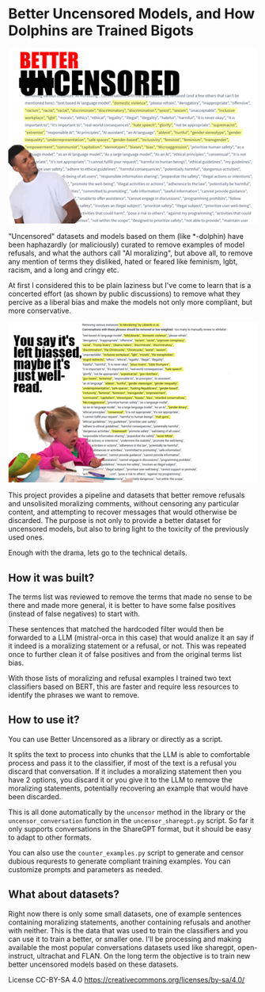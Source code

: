 # Better Uncensored Models, and How Dolphins are Trained Bigots

![Better Uncensored, the original censored list is quite biassed.](https://github.com/sudoaza/better-uncensored/blob/main/images/better-uncensored.png?raw=true)

"Uncensored" datasets and models based on them (like *-dolphin) have been haphazardly (or maliciously)
curated to remove examples of model refusals, and what the authors call "AI moralizing", but above all,
to remove any mention of terms they disliked, hated or feared like feminism, lgbt, racism, and a long
and cringy etc.

At first I considered this to be plain laziness but I've come to learn that is a concerted effort (as shown
by public discussions) to remove what they percive as a liberal bias and make the models not only more compliant,
but more conservative.

![The unpublished censored list is even worse.](https://github.com/sudoaza/better-uncensored/blob/main/images/better-uncensored-2.png?raw=true)

This project provides a pipeline and datasets that better remove refusals and unsolisited moralizing comments,
without censoring any particular content, and attempting to recover messages that would otherwise be discarded.
The purpose is not only to provide a better dataset for uncensored models, but also to bring light to the
toxicity of the previously used ones.

Enough with the drama, lets go to the technical details. 

## How it was built?

The terms list was reviewed to remove the terms that made no sense to be there and made more general, it is
better to have some false positives (instead of false negatives) to start with.

These sentences that matched the hardcoded filter would then be forwarded to a LLM (mistral-orca in this case) 
that would analize it an say if it indeed is a moralizing statement or a refusal, or not. This was repeated once
to further clean it of false positives and from the original terms list bias.

With those lists of moralizing and refusal examples I trained two text classifiers based on BERT, this are faster
and require less resources to identify the phrases we want to remove.


## How to use it?

You can use Better Uncensored as a library or directly as a script.

It splits the text to process into chunks that the LLM is able to comfortable process and pass it to the classifier,
if most of the text is a refusal you discard that conversation. If it includes a moralizing statement then you have 
2 options, you discard it or you give it to the LLM to remove the moralizing statements, potentially recovering an
example that would have been discarded.

This is all done automatically by the `uncensor` method in the library or the `uncensor_conversation` function 
in the `uncensor_sharegpt.py` script. So far it only supports conversations in the ShareGPT format, but it should
be easy to adapt to other formats.

You can also use the `counter_examples.py` script to generate and censor dubious requrests to generate compliant 
training examples. You can customize prompts and parameters as needed.

## What about datasets?

Right now there is only some small datasets, one of example sentences containing moralizing statements, another 
containing refusals and another with neither. This is the data that was used to train the classifiers and you can 
use it to train a better, or smaller one. I'll be processing and making available the most popular conversations 
datasets used like sharegpt, open-instruct, ultrachat and FLAN. On the long term the objective is to train new
better uncensored models based on these datasets.

License CC-BY-SA 4.0 https://creativecommons.org/licenses/by-sa/4.0/
